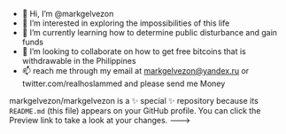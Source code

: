 - 👋 Hi, I’m @markgelvezon
- 👀 I’m interested in exploring the impossibilities of this life
- 🌱 I’m currently learning how to determine public disturbance and gain funds
- 💞️ I’m looking to collaborate on how to get free bitcoins that is withdrawable in the Philippines
- 📫 reach me through my email at markgelvezon@yandex.ru or twitter.com/realhoslammed
and please send me Money

markgelvezon/markgelvezon is a ✨ special ✨ repository because its `README.md` (this file) appears on your GitHub profile.
You can click the Preview link to take a look at your changes.
--->
